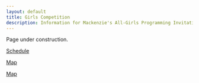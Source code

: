 ```yaml
---
layout: default
title: Girls Competition
description: Information for Mackenzie's All-Girls Programming Invitation Competition.
---
```


Page under construction.

[Schedule](schedule/)

[Map](map/)

[Map](booklet/)
